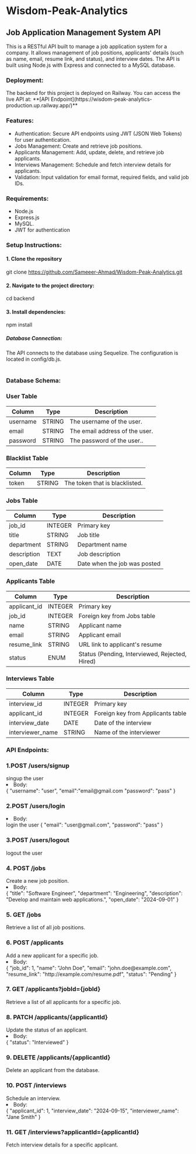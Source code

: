 # Wisdom-Peak-Analytics
<h2>Job Application Management System API</h2>
<div>This is a RESTful API built to manage a job application system for a company. It allows management of job positions, applicants' details (such as name, email, resume link, and status), and interview dates. The API is built using Node.js with Express and connected to a MySQL database.</div>

<h3>Deployment:</h3> 
The backend for this project is deployed on Railway. You can access the live API at:
**[API Endpoint](https://wisdom-peak-analytics-production.up.railway.app/)**


<h3>Features:</h3>
<ul>
  <li>Authentication: Secure API endpoints using JWT (JSON Web Tokens) for user authentication.</li>
  <li>Jobs Management: Create and retrieve job positions.</li>
  <li>Applicants Management: Add, update, delete, and retrieve job applicants.</li>
  <li>Interviews Management: Schedule and fetch interview details for applicants.</li>
  <li>Validation: Input validation for email format, required fields, and valid job IDs.</li>
</ul>

<h3>Requirements:</h3>
<ul>
  <li>Node.js</li>
  <li>Express.js</li>
  <li>MySQL.</li>
  <li>JWT for authentication</li>
</ul>

<h3>Setup Instructions:</h3>
<h4>1. Clone the repository</h4>

git clone https://github.com/Sameeer-Ahmad/Wisdom-Peak-Analytics.git

<h4>2. Navigate to the project directory:</h4>
cd backend

<h4>3. Install dependencies:</h4>
npm install

<h5>Database Connection:</h5>
The API connects to the database using Sequelize. The configuration is located in config/db.js. 

<br>
<br>
<h3>Database Schema:</h3>

<h3>User Table</h3>
<table>
        <thead>
            <tr>
                <th>Column</th>
                <th>Type</th>
                <th>Description</th>
            </tr>
        </thead>
        <tbody>
            <tr>
                <td>username</td>
                <td>STRING</td>
                <td>The username of the user.</td>
            </tr>
            <tr>
                <td>email</td>
                <td>STRING</td>
                <td>The email address of the user.</td>
            </tr>
            <tr>
                <td>password</td>
                <td>STRING</td>
                <td>The password of the user..</td>
            </tr>
        </tbody>
    </table>
    
<h3>Blacklist Table</h3>
    <table>
        <thead>
            <tr>
                <th>Column</th>
                <th>Type</th>
                <th>Description</th>
            </tr>
        </thead>
        <tbody>
            <tr>
                <td>token</td>
                <td>STRING</td>
                <td>The token that is blacklisted.</td>
            </tr>
        </tbody>
    </table>

    
 <h3>Jobs Table</h3>
    <table>
        <thead>
            <tr>
                <th>Column</th>
                <th>Type</th>
                <th>Description</th>
            </tr>
        </thead>
        <tbody>
            <tr>
                <td>job_id</td>
                <td>INTEGER</td>
                <td>Primary key</td>
            </tr>
            <tr>
                <td>title</td>
                <td>STRING</td>
                <td>Job title</td>
            </tr>
            <tr>
                <td>department</td>
                <td>STRING</td>
                <td>Department name</td>
            </tr>
            <tr>
                <td>description</td>
                <td>TEXT</td>
                <td>Job description</td>
            </tr>
            <tr>
                <td>open_date</td>
                <td>DATE</td>
                <td>Date when the job was posted</td>
            </tr>
        </tbody>
    </table>
    
<h3>Applicants Table</h3>
    <table>
        <thead>
            <tr>
                <th>Column</th>
                <th>Type</th>
                <th>Description</th>
            </tr>
        </thead>
        <tbody>
            <tr>
                <td>applicant_id</td>
                <td>INTEGER</td>
                <td>Primary key</td>
            </tr>
            <tr>
                <td>job_id</td>
                <td>INTEGER</td>
                <td>Foreign key from Jobs table</td>
            </tr>
            <tr>
                <td>name</td>
                <td>STRING</td>
                <td>Applicant name</td>
            </tr>
            <tr>
                <td>email</td>
                <td>STRING</td>
                <td>Applicant email</td>
            </tr>
            <tr>
                <td>resume_link</td>
                <td>STRING</td>
                <td>URL link to applicant's resume</td>
            </tr>
            <tr>
                <td>status</td>
                <td>ENUM</td>
                <td>Status (Pending, Interviewed, Rejected, Hired)</td>
            </tr>
        </tbody>
    </table>

   <h3>Interviews Table</h3>
    <table>
        <thead>
            <tr>
                <th>Column</th>
                <th>Type</th>
                <th>Description</th>
            </tr>
        </thead>
        <tbody>
            <tr>
                <td>interview_id</td>
                <td>INTEGER</td>
                <td>Primary key</td>
            </tr>
            <tr>
                <td>applicant_id</td>
                <td>INTEGER</td>
                <td>Foreign key from Applicants table</td>
            </tr>
            <tr>
                <td>interview_date</td>
                <td>DATE</td>
                <td>Date of the interview</td>
            </tr>
            <tr>
                <td>interviewer_name</td>
                <td>STRING</td>
                <td>Name of the interviewer</td>
            </tr>
        </tbody>
    </table>
    
<h3>API Endpoints:</h3>

<h3>1.POST /users/signup</h3>
singup the user
<li>Body:</li>
 {
 "username": "user",
 "email":"email@gmail.com
 "password": "pass"
 }
 
<h3>2.POST /users/login</h3>
<li>Body:</li>
login the user
 {
 "email": "user@gmail.com", 
 "password": "pass"
 }

<h3>3.POST /users/logout</h3>
logout the user

<h3>4. POST /jobs</h3>
Create a new job position.
<li>Body:</li>
{
  "title": "Software Engineer",
  "department": "Engineering",
  "description": "Develop and maintain web applications.",
  "open_date": "2024-09-01"
}

<h3>5. GET /jobs</h3>
Retrieve a list of all job positions.

<h3>6. POST /applicants</h3>
Add a new applicant for a specific job.
<li>Body:</li>
{
  "job_id": 1,
  "name": "John Doe",
  "email": "john.doe@example.com",
  "resume_link": "http://example.com/resume.pdf",
  "status": "Pending"
}

<h3>7. GET /applicants?jobId={jobId}</h3>
Retrieve a list of all applicants for a specific job.

<h3>8. PATCH /applicants/{applicantId}</h3>
Update the status of an applicant.
<li>Body:</li>
{
  "status": "Interviewed"
}

<h3>9. DELETE /applicants/{applicantId}</h3>
Delete an applicant from the database.

<h3>10. POST /interviews</h3>
Schedule an interview.
<li>Body:</li>
{
  "applicant_id": 1,
  "interview_date": "2024-09-15",
  "interviewer_name": "Jane Smith"
}

<h3>11. GET /interviews?applicantId={applicantId}</h3>
Fetch interview details for a specific applicant.












    
